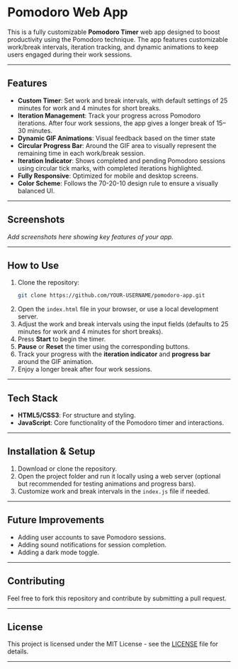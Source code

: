 

# Pomodoro Web App

This is a fully customizable **Pomodoro Timer** web app designed to boost productivity using the Pomodoro technique. The app features customizable work/break intervals, iteration tracking, and dynamic animations to keep users engaged during their work sessions.

---

## Features
- **Custom Timer**: Set work and break intervals, with default settings of 25 minutes for work and 4 minutes for short breaks.
- **Iteration Management**: Track your progress across Pomodoro iterations. After four work sessions, the app gives a longer break of 15–30 minutes.
- **Dynamic GIF Animations**: Visual feedback based on the timer state
- **Circular Progress Bar**: Around the GIF area to visually represent the remaining time in each work/break session.
- **Iteration Indicator**: Shows completed and pending Pomodoro sessions using circular tick marks, with completed iterations highlighted.
- **Fully Responsive**: Optimized for mobile and desktop screens.
- **Color Scheme**: Follows the 70-20-10 design rule to ensure a visually balanced UI.

---

## Screenshots
_Add screenshots here showing key features of your app._

---

## How to Use
1. Clone the repository:
   ```bash
   git clone https://github.com/YOUR-USERNAME/pomodoro-app.git
   ```
2. Open the `index.html` file in your browser, or use a local development server.
3. Adjust the work and break intervals using the input fields (defaults to 25 minutes for work and 4 minutes for short breaks).
4. Press **Start** to begin the timer.
5. **Pause** or **Reset** the timer using the corresponding buttons.
6. Track your progress with the **iteration indicator** and **progress bar** around the GIF animation.
7. Enjoy a longer break after four work sessions.

---

## Tech Stack
- **HTML5/CSS3**: For structure and styling.
- **JavaScript**: Core functionality of the Pomodoro timer and interactions.

---

## Installation & Setup

1. Download or clone the repository.
2. Open the project folder and run it locally using a web server (optional but recommended for testing animations and progress bars).
3. Customize work and break intervals in the `index.js` file if needed.

---

## Future Improvements
- Adding user accounts to save Pomodoro sessions.
- Adding sound notifications for session completion.
- Adding a dark mode toggle.
  
---

## Contributing
Feel free to fork this repository and contribute by submitting a pull request.

---

## License
This project is licensed under the MIT License - see the [LICENSE](LICENSE) file for details.

---

